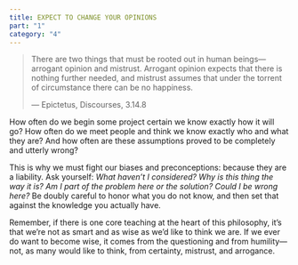 ```yaml
---
title: EXPECT TO CHANGE YOUR OPINIONS
part: "1"
category: "4"
---
```


> There are two things that must be rooted out in human beings—arrogant opinion and mistrust. Arrogant opinion expects that there is nothing further needed, and mistrust assumes that under the torrent of circumstance there can be no happiness.
>
> — Epictetus, Discourses, 3.14.8

How often do we begin some project certain we know exactly how it will go? How often do we meet people and think we know exactly who and what they are? And how often are these assumptions proved to be completely and utterly wrong?

This is why we must fight our biases and preconceptions: because they are a liability. Ask yourself:
_What haven’t I considered? Why is this thing the way it is? Am I part of the problem here or the solution? Could I be wrong here?_ Be doubly careful to honor what you do not know, and then set that against the knowledge you actually have.

Remember, if there is one core teaching at the heart of this philosophy, it’s that we’re not as smart and as wise as we’d like to think we are. If we ever do want to become wise, it comes from the questioning and from humility—not, as many would like to think, from certainty, mistrust, and arrogance.
